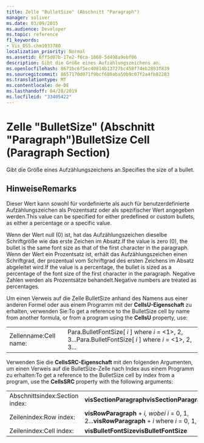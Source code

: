 ```yaml
---
title: Zelle "BulletSize" (Abschnitt "Paragraph")
manager: soliver
ms.date: 03/09/2015
ms.audience: Developer
ms.topic: reference
f1_keywords:
- Vis_DSS.chm1033780
localization_priority: Normal
ms.assetid: 6ff5d07b-17e2-f6ca-1860-5d498a9ebf06
description: Gibt die Größe eines Aufzählungszeichens an.
ms.openlocfilehash: 8671bc6f5ec40814b13727bc458f74eb2893f839
ms.sourcegitcommit: 8657170d071f9bcf680aba50b9c07f2a4fb82283
ms.translationtype: MT
ms.contentlocale: de-DE
ms.lasthandoff: 04/28/2019
ms.locfileid: "33405422"
---
```

# <a name="bulletsize-cell-paragraph-section"></a><span data-ttu-id="cf1a4-103">Zelle "BulletSize" (Abschnitt "Paragraph")</span><span class="sxs-lookup"><span data-stu-id="cf1a4-103">BulletSize Cell (Paragraph Section)</span></span>

<span data-ttu-id="cf1a4-104">Gibt die Größe eines Aufzählungszeichens an.</span><span class="sxs-lookup"><span data-stu-id="cf1a4-104">Specifies the size of a bullet.</span></span> 
  
## <a name="remarks"></a><span data-ttu-id="cf1a4-105">Hinweise</span><span class="sxs-lookup"><span data-stu-id="cf1a4-105">Remarks</span></span>

<span data-ttu-id="cf1a4-106">Dieser Wert kann sowohl für vordefinierte als auch für benutzerdefinierte Aufzählungszeichen als Prozentsatz oder als spezifischer Wert angegeben werden.</span><span class="sxs-lookup"><span data-stu-id="cf1a4-106">This value can be specified for either predefined or custom bullets, as either a percentage or a specific value.</span></span> 
  
<span data-ttu-id="cf1a4-107">Wenn der Wert null (0) ist, hat das Aufzählungszeichen dieselbe Schriftgröße wie das erste Zeichen im Absatz.</span><span class="sxs-lookup"><span data-stu-id="cf1a4-107">If the value is zero (0), the bullet is the same font size as that of the first character in the paragraph.</span></span> <span data-ttu-id="cf1a4-108">Wenn der Wert ein Prozentsatz ist, erhält das Aufzählungszeichen einen Schriftgrad, der prozentual vom Schriftgrad des ersten Zeichens im Absatz abgeleitet wird.</span><span class="sxs-lookup"><span data-stu-id="cf1a4-108">If the value is a percentage, the bullet is sized as a percentage of the font size of the first character in the paragraph.</span></span> <span data-ttu-id="cf1a4-109">Negative Zahlen werden als Prozentsätze behandelt.</span><span class="sxs-lookup"><span data-stu-id="cf1a4-109">Negative numbers are treated as percentages.</span></span>
  
<span data-ttu-id="cf1a4-110">Um einen Verweis auf die Zelle BulletSize anhand des Namens aus einer anderen Formel oder aus einem Programm mit der **CellsU-Eigenschaft** zu erhalten, verwenden Sie:</span><span class="sxs-lookup"><span data-stu-id="cf1a4-110">To get a reference to the BulletSize cell by name from another formula, or from a program using the **CellsU** property, use:</span></span> 
  
|||
|:-----|:-----|
| <span data-ttu-id="cf1a4-111">Zellenname:</span><span class="sxs-lookup"><span data-stu-id="cf1a4-111">Cell name:</span></span>  <br/> | <span data-ttu-id="cf1a4-112">Para.BulletFontSize[  *i*  ] where  *i*  = <1>, 2, 3...</span><span class="sxs-lookup"><span data-stu-id="cf1a4-112">Para.BulletFontSize[  *i*  ]            where  *i*  = <1>, 2, 3...</span></span>  <br/> |
   
<span data-ttu-id="cf1a4-113">Verwenden Sie die **CellsSRC-Eigenschaft** mit den folgenden Argumenten, um einen Verweis auf die BulletSize-Zelle nach Index aus einem Programm zu erhalten:</span><span class="sxs-lookup"><span data-stu-id="cf1a4-113">To get a reference to the BulletSize cell by index from a program, use the **CellsSRC** property with the following arguments:</span></span> 
  
|||
|:-----|:-----|
| <span data-ttu-id="cf1a4-114">Abschnittsindex:</span><span class="sxs-lookup"><span data-stu-id="cf1a4-114">Section index:</span></span>  <br/> |<span data-ttu-id="cf1a4-115">**visSectionParagraph**</span><span class="sxs-lookup"><span data-stu-id="cf1a4-115">**visSectionParagraph**</span></span> <br/> |
| <span data-ttu-id="cf1a4-116">Zeilenindex:</span><span class="sxs-lookup"><span data-stu-id="cf1a4-116">Row index:</span></span>  <br/> |<span data-ttu-id="cf1a4-117">**visRowParagraph**  +   *i,* *wobei i* = 0, 1, 2...</span><span class="sxs-lookup"><span data-stu-id="cf1a4-117">**visRowParagraph** +  *i*            where  *i*  = 0, 1, 2...</span></span>  <br/> |
| <span data-ttu-id="cf1a4-118">Zeilenindex:</span><span class="sxs-lookup"><span data-stu-id="cf1a4-118">Cell index:</span></span>  <br/> |<span data-ttu-id="cf1a4-119">**visBulletFontSize**</span><span class="sxs-lookup"><span data-stu-id="cf1a4-119">**visBulletFontSize**</span></span> <br/> |
   

